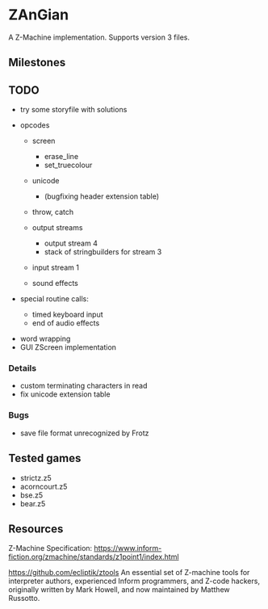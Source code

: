 # ZAnGian
A Z-Machine implementation.
Supports version 3 files.


## Milestones


## TODO
- try some storyfile with solutions
- opcodes
	- screen
		- erase_line
		- set_truecolour

	- unicode
		- (bugfixing header extension table)

	- throw, catch

	- output streams
		- output stream 4
		- stack of stringbuilders for stream 3
	- input stream 1
	- sound effects


- special routine calls:
	- timed keyboard input
	- end of audio effects


+ word wrapping
+ GUI ZScreen implementation


### Details
- custom terminating characters in read
- fix unicode extension table

### Bugs
- save file format unrecognized by Frotz


## Tested games
- strictz.z5
- acorncourt.z5
- bse.z5
- bear.z5


## Resources
Z-Machine Specification: 
https://www.inform-fiction.org/zmachine/standards/z1point1/index.html


https://github.com/ecliptik/ztools
An essential set of Z-machine tools for interpreter authors, experienced Inform programmers, and Z-code hackers, originally written by Mark Howell, and now maintained by Matthew Russotto.

